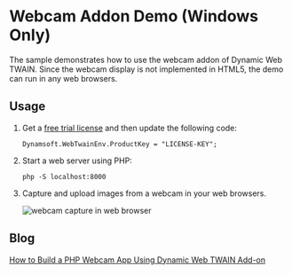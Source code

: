 # Webcam Addon Demo (Windows Only)
The sample demonstrates how to use the webcam addon of Dynamic Web TWAIN. Since the webcam display is not implemented in HTML5, the demo can run in any web browsers.

## Usage
1. Get a [free trial license](https://www.dynamsoft.com/CustomerPortal/Portal/Triallicense.aspx) and then update the following code:
  
    ```
    Dynamsoft.WebTwainEnv.ProductKey = "LICENSE-KEY";
    ```
    
 2. Start a web server using PHP:
 
    ```
    php -S localhost:8000 
    ```
    
 3. Capture and upload images from a webcam in your web browsers.
 
    ![webcam capture in web browser](https://www.dynamsoft.com/blog/wp-content/uploads/2020/06/web-browser-webcam-capture.png)
    
## Blog
[How to Build a PHP Webcam App Using Dynamic Web TWAIN Add-on](https://www.dynamsoft.com/blog/imaging/php-webcam-capture-web-twain/)
